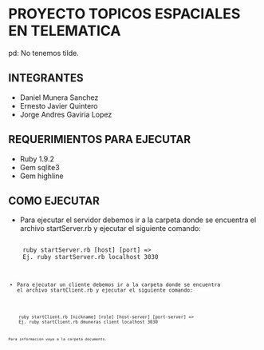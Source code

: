 PROYECTO TOPICOS ESPACIALES EN TELEMATICA
=========================================
pd: No tenemos tilde.

INTEGRANTES
-----------

* Daniel Munera Sanchez
* Ernesto Javier Quintero
* Jorge Andres Gaviria Lopez


REQUERIMIENTOS PARA EJECUTAR
----------------------------

* Ruby 1.9.2 
* Gem sqlite3
* Gem highline

COMO EJECUTAR
-------------

* Para ejecutar el servidor debemos ir a la carpeta donde se encuentra el archivo startServer.rb y ejecutar el siguiente comando:

<code>
	ruby startServer.rb [host] [port] => 
	Ej. ruby startServer.rb localhost 3030
<code>
	
* Para ejecutar un cliente debemos ir a la carpeta donde se encuentra el archivo startClient.rb y ejecutar el siguiente comando:

<code>
	ruby startClient.rb [nickname] [role] [host-server] [port-server] =>
	Ej. ruby startClient.rb dmuneras client localhost 3030
<code>
	
Para informacion vaya a la carpeta documents.